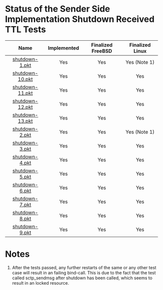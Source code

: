 # Status of the Sender Side Implementation Shutdown Received TTL Tests

| Name                                     | Implemented   | Finalized FreeBSD | Finalized Linux |
| :--------------------------------------: | :-----------: | :---------------: | :-------------: |
| [shutdown-1.pkt](shutdown-1.pkt "-")     | Yes           | Yes               | Yes (Note 1)    |
| [shutdown-10.pkt](shutdown-10.pkt "-")   | Yes           | Yes               | Yes             |
| [shutdown-11.pkt](shutdown-11.pkt "-")   | Yes           | Yes               | Yes             |
| [shutdown-12.pkt](shutdown-12.pkt "-")   | Yes           | Yes               | Yes             |
| [shutdown-13.pkt](shutdown-13.pkt "-")   | Yes           | Yes               | Yes             |
| [shutdown-2.pkt](shutdown-2.pkt "-")     | Yes           | Yes               | Yes (Note 1)    |
| [shutdown-3.pkt](shutdown-3.pkt "-")     | Yes           | Yes               | Yes             |
| [shutdown-4.pkt](shutdown-4.pkt "-")     | Yes           | Yes               | Yes             |
| [shutdown-5.pkt](shutdown-5.pkt "-")     | Yes           | Yes               | Yes             |
| [shutdown-6.pkt](shutdown-6.pkt "-")     | Yes           | Yes               | Yes             |
| [shutdown-7.pkt](shutdown-7.pkt "-")     | Yes           | Yes               | Yes             |
| [shutdown-8.pkt](shutdown-8.pkt "-")     | Yes           | Yes               | Yes             |
| [shutdown-9.pkt](shutdown-9.pkt "-")     | Yes           | Yes               | Yes             |

# Notes
1. After the tests passed, any further restarts of the same or any other test case will result in an failing bind-call.
   This is due to the fact that the test called sctp_sendmsg after shutdown has been called, which
   seems to result in an locked resource.
